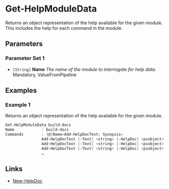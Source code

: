 # Get-HelpModuleData

Returns an object representation of the help available for the given module. This includes the help for each command in the module.

## Parameters

### Parameter Set 1

- `[String]` **Name** _The name of the module to interrogate for help data._ Mandatory, ValueFromPipeline

## Examples

### Example 1

Returns an object representation of the help available for the given module.

```powershell
Get-HelpModuleData build-docs
Name            : build-docs
Commands        : {@{Name=Add-HelpDocText; Synopsis=
                Add-HelpDocText [-Text] <string> [-HelpDoc] <psobject> [<CommonParameters>]
                Add-HelpDocText [-Text] <string> [-HelpDoc] <psobject> [-H3] [<CommonParameters>]
                Add-HelpDocText [-Text] <string> [-HelpDoc] <psobject> [-H2] [<CommonParameters>]
                …
```

## Links

- [New-HelpDoc](New-HelpDoc.md)
